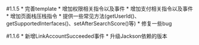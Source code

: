 #1.1.5
    * 完善template
    * 增加权限相关指令以及事件
    * 增加支付相关指令以及事件
    * 增加页面栈压栈指令
    * 提供一些常见方法(getUserId()、getSupportedInterfaces()、setAfterSearchScore()等)
    * 修复一些bug

#1.1.6
    * 新增LinkAccountSucceeded事件
    * 升级Jackson依赖的版本
